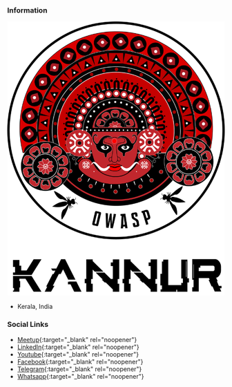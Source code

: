### Information

![OWASP Kannur Chapter](assets/images/logo.png "OWASP Kannur Chapter")
* Kerala, India

### Social Links
* [Meetup](https://www.meetup.com/owasp-kannur/){:target="_blank" rel="noopener"}
* [LinkedIn](https://www.linkedin.com/company/owasp-kannur){:target="_blank" rel="noopener"}
* [Youtube](https://www.youtube.com/channel/UC7f_G_Rrhyejigmm-7pwLcw/featured){:target="_blank" rel="noopener"}
* [Facebook](https://www.facebook.com/owaspkannur){:target="_blank" rel="noopener"}
* [Telegram](https://t.me/owaspkannur){:target="_blank" rel="noopener"}
* [Whatsapp](https://t.me/owaspkannur){:target="_blank" rel="noopener"}
